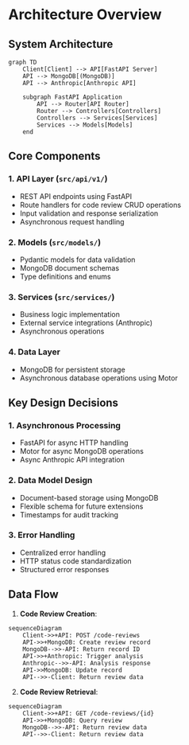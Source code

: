 # Architecture Overview

## System Architecture

```mermaid
graph TD
    Client[Client] --> API[FastAPI Server]
    API --> MongoDB[(MongoDB)]
    API --> Anthropic[Anthropic API]
    
    subgraph FastAPI Application
        API --> Router[API Router]
        Router --> Controllers[Controllers]
        Controllers --> Services[Services]
        Services --> Models[Models]
    end
```

## Core Components

### 1. API Layer (`src/api/v1/`)
- REST API endpoints using FastAPI
- Route handlers for code review CRUD operations
- Input validation and response serialization
- Asynchronous request handling

### 2. Models (`src/models/`)
- Pydantic models for data validation
- MongoDB document schemas
- Type definitions and enums

### 3. Services (`src/services/`)
- Business logic implementation
- External service integrations (Anthropic)
- Asynchronous operations

### 4. Data Layer
- MongoDB for persistent storage
- Asynchronous database operations using Motor

## Key Design Decisions

### 1. Asynchronous Processing
- FastAPI for async HTTP handling
- Motor for async MongoDB operations
- Async Anthropic API integration

### 2. Data Model Design
- Document-based storage using MongoDB
- Flexible schema for future extensions
- Timestamps for audit tracking

### 3. Error Handling
- Centralized error handling
- HTTP status code standardization
- Structured error responses

## Data Flow

1. **Code Review Creation**:
```mermaid
sequenceDiagram
    Client->>+API: POST /code-reviews
    API->>+MongoDB: Create review record
    MongoDB-->>-API: Return record ID
    API->>+Anthropic: Trigger analysis
    Anthropic-->>-API: Analysis response
    API->>MongoDB: Update record
    API-->>-Client: Return review data
```

2. **Code Review Retrieval**:
```mermaid
sequenceDiagram
    Client->>+API: GET /code-reviews/{id}
    API->>+MongoDB: Query review
    MongoDB-->>-API: Return review data
    API-->>-Client: Return review data
``` 